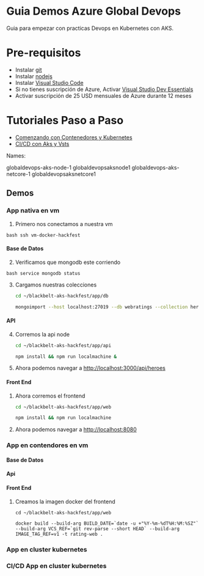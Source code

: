 # Guia Demos Azure Global Devops 

Guia para empezar con practicas Devops en Kubernetes con AKS.

# Pre-requisitos

*	Instalar [git](https://git-scm.com/downloads)
*	Instalar [nodejs](https://nodejs.org/es/download/)
*	Instalar [Visual Studio Code](https://code.visualstudio.com/download)
*	Si no tienes suscripción de Azure, Activar [Visual Studio Dev Essentials](https://www.visualstudio.com/es/dev-essentials/)
*	Activar suscripción de 25 USD mensuales de Azure durante 12 meses

# Tutoriales Paso a Paso

*  [Comenzando con Contenedores y Kubernetes](https://github.com/Azure/blackbelt-aks-hackfest/tree/master/labs/day1-labs
)
* [CI/CD con Aks y Vsts ](https://almvm.azurewebsites.net/labs/vstsextend/kubernetes/)

Names:

globaldevops-aks-node-1
globaldevopsaksnode1
globaldevops-aks-netcore-1
globaldevopsaksnetcore1

## Demos 

### App nativa en vm 

1. Primero nos conectamos a nuestra vm

```bash ssh vm-docker-hackfest ```


#### Base de Datos
2. Verificamos que mongodb este corriendo

```bash service mongodb status ```

3. Cargamos nuestras colecciones

    ```bash
    cd ~/blackbelt-aks-hackfest/app/db

    mongoimport --host localhost:27019 --db webratings --collection heroes --file ./heroes.json --jsonArray && mongoimport --host localhost:27019 --db webratings --collection ratings --file ./ratings.json --jsonArray && mongoimport --host localhost:27019 --db webratings --collection sites --file ./sites.json --jsonArray
    ```


#### API
4.  Corremos la api node

    ```bash
    cd ~/blackbelt-aks-hackfest/app/api

    npm install && npm run localmachine &
    ```

5.  Ahora podemos navegar a <http://localhost:3000/api/heroes>


#### Front End

1.  Ahora corremos el frontend 

    ```bash
    cd ~/blackbelt-aks-hackfest/app/web

    npm install && npm run localmachine
    ```

1.  Ahora podemos navegar a <http://localhost:8080>

### App en contendores en vm 

#### Base de Datos


#### Api

#### Front End

1.  Creamos la imagen docker del frontend

    ```
    cd ~/blackbelt-aks-hackfest/app/web
    
    docker build --build-arg BUILD_DATE=`date -u +"%Y-%m-%dT%H:%M:%SZ"` --build-arg VCS_REF=`git rev-parse --short HEAD` --build-arg IMAGE_TAG_REF=v1 -t rating-web .
    ```

### App en cluster kubernetes 

### CI/CD App en cluster kubernetes 